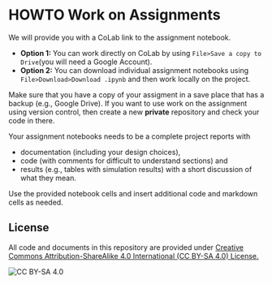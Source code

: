 <!-- #region -->
# HOWTO Work on Assignments

We will provide you with a CoLab link to the assignment notebook.

* **Option 1:** You can work directly on CoLab by using `File>Save a copy to Drive`(you will need a Google Account).
* **Option 2:** You can download individual assignment notebooks using `File>Download>Download .ipynb` and then work locally on the project.

Make sure that you have a copy of your assigment in a save place that has a backup (e.g., Google Drive).
If you want to use work on the assignment using version control, then create a new **private** repository and check your code in there. 

Your assignment notebooks needs to be a complete project reports with 

- documentation (including your design choices), 
- code (with comments for difficult to understand sections) and
- results (e.g., tables with simulation results) with a short discussion of what they mean. 

Use the provided notebook cells and insert additional code and markdown cells as needed.

## License
All code and documents in this repository are provided under [Creative Commons Attribution-ShareAlike 4.0 International (CC BY-SA 4.0) License.](https://creativecommons.org/licenses/by-sa/4.0/)

![CC BY-SA 4.0](https://licensebuttons.net/l/by-sa/3.0/88x31.png)
<!-- #endregion -->
